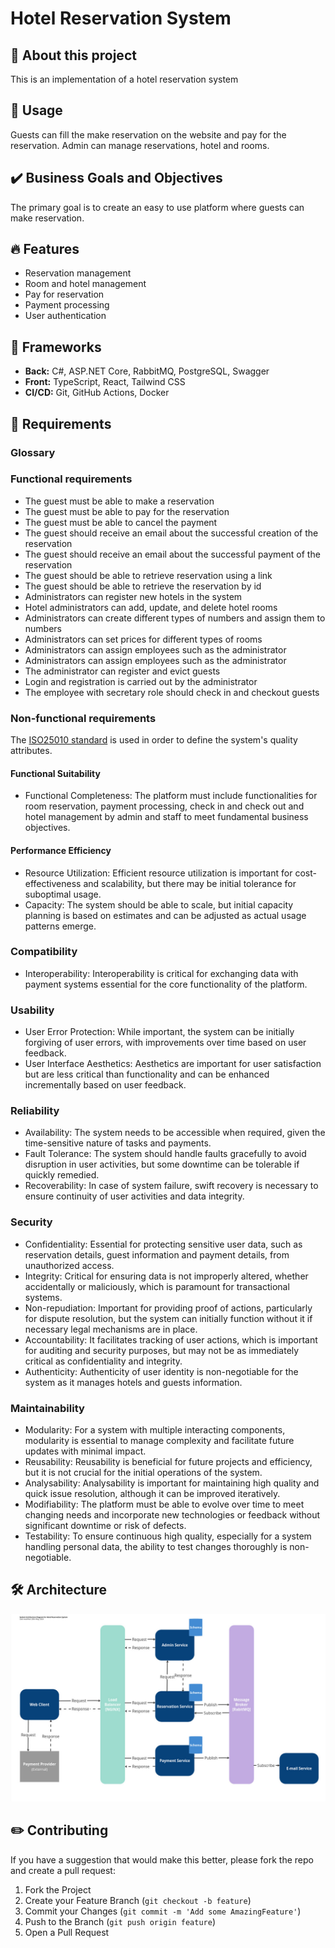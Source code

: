 # Hotel Reservation System

## 👋 About this project

This is an implementation of a hotel reservation system

## 🎲 Usage

Guests can fill the make reservation on the website and pay for the reservation. Admin can manage reservations, hotel and rooms.

## ✔️ Business Goals and Objectives

The primary goal is to create an easy to use platform where guests can make reservation.

## 🔥 Features

- Reservation management
- Room and hotel management
- Pay for reservation
- Payment processing
- User authentication

## 🤖 Frameworks

- **Back:** C#, ASP.NET Core, RabbitMQ, PostgreSQL, Swagger
- **Front:** TypeScript, React, Tailwind CSS
- **CI/CD:** Git, GitHub Actions, Docker

## 📑 Requirements

### Glossary

### Functional requirements

- The guest must be able to make a reservation
- The guest must be able to pay for the reservation
- The guest must be able to cancel the payment
- The guest should receive an email about the successful creation of the reservation
- The guest should receive an email about the successful payment of the reservation
- The guest should be able to retrieve reservation using a link
- The guest should be able to retrieve the reservation by id
- Administrators can register new hotels in the system
- Hotel administrators can add, update, and delete hotel rooms
- Administrators can create different types of numbers and assign them to numbers
- Administrators can set prices for different types of rooms
- Administrators can assign employees such as the administrator
- Administrators can assign employees such as the administrator
- The administrator can register and evict guests
- Login and registration is carried out by the administrator
- The employee with secretary role should check in and checkout guests

### Non-functional requirements

The [ISO25010 standard](https://iso25000.com/index.php/en/iso-25000-standards/iso-25010) is used in order to define the system's quality attributes.

#### Functional Suitability

- Functional Completeness: The platform must include functionalities for room reservation, payment processing, check in and check out and hotel management by admin and staff to meet fundamental business objectives.

#### Performance Efficiency

- Resource Utilization: Efficient resource utilization is important for cost-effectiveness and scalability, but there may be initial tolerance for suboptimal usage.
- Capacity: The system should be able to scale, but initial capacity planning is based on estimates and can be adjusted as actual usage patterns emerge.

### Compatibility

- Interoperability: Interoperability is critical for exchanging data with payment systems essential for the core functionality of the platform.

### Usability

- User Error Protection: While important, the system can be initially forgiving of user errors, with improvements over time based on user feedback.
- User Interface Aesthetics: Aesthetics are important for user satisfaction but are less critical than functionality and can be enhanced incrementally based on user feedback.

### Reliability

- Availability: The system needs to be accessible when required, given the time-sensitive nature of tasks and payments.
- Fault Tolerance: The system should handle faults gracefully to avoid disruption in user activities, but some downtime can be tolerable if quickly remedied.
- Recoverability: In case of system failure, swift recovery is necessary to ensure continuity of user activities and data integrity.

### Security

- Confidentiality: Essential for protecting sensitive user data, such as reservation details, guest information and payment details, from unauthorized access.
- Integrity: Critical for ensuring data is not improperly altered, whether accidentally or maliciously, which is paramount for transactional systems.
- Non-repudiation: Important for providing proof of actions, particularly for dispute resolution, but the system can initially function without it if necessary legal mechanisms are in place.
- Accountability: It facilitates tracking of user actions, which is important for auditing and security purposes, but may not be as immediately critical as confidentiality and integrity.
- Authenticity: Authenticity of user identity is non-negotiable for the system as it manages hotels and guests information.

### Maintainability

- Modularity: For a system with multiple interacting components, modularity is essential to manage complexity and facilitate future updates with minimal impact.
- Reusability: Reusability is beneficial for future projects and efficiency, but it is not crucial for the initial operations of the system.
- Analysability: Analysability is important for maintaining high quality and quick issue resolution, although it can be improved iteratively.
- Modifiability: The platform must be able to evolve over time to meet changing needs and incorporate new technologies or feedback without significant downtime or risk of defects.
- Testability: To ensure continuous high quality, especially for a system handling personal data, the ability to test changes thoroughly is non-negotiable.

## 🛠️ Architecture

![architecture](./assets/architecture.jpg)

## ✏️ Contributing

If you have a suggestion that would make this better, please fork the repo and create a pull request:

1. Fork the Project
2. Create your Feature Branch (`git checkout -b feature`)
3. Commit your Changes (`git commit -m 'Add some AmazingFeature'`)
4. Push to the Branch (`git push origin feature`)
5. Open a Pull Request
